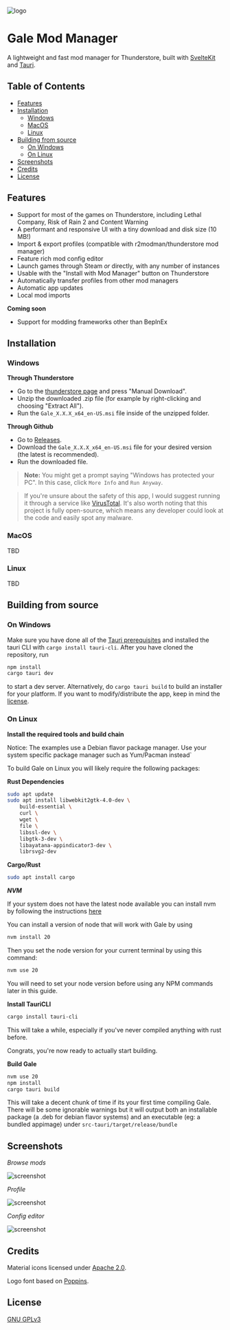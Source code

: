 ![logo](https://raw.githubusercontent.com/Kesomannen/gale/master/app-icon@0,25x.png)

<h1> Gale Mod Manager </h1>

A lightweight and fast mod manager for Thunderstore, built with [SvelteKit](https://kit.svelte.dev/) and [Tauri](https://tauri.app/).

<h2> Table of Contents </h2>

- [Features](#features)
- [Installation](#installation)
  - [Windows](#windows)
  - [MacOS](#macos)
  - [Linux](#linux)
- [Building from source](#building-from-source)
  - [On Windows](#on-windows)
  - [On Linux](#on-linux)
- [Screenshots](#screenshots)
- [Credits](#credits)
- [License](#license)


## Features

- Support for most of the games on Thunderstore, including Lethal Company, Risk of Rain 2 and Content Warning
- A performant and responsive UI with a tiny download and disk size (10 MB!)
- Import & export profiles (compatible with r2modman/thunderstore mod manager)
- Feature rich mod config editor
- Launch games through Steam *or* directly, with any number of instances
- Usable with the "Install with Mod Manager" button on Thunderstore
- Automatically transfer profiles from other mod managers
- Automatic app updates
- Local mod imports

**Coming soon**

- Support for modding frameworks other than BepInEx

## Installation

### Windows

**Through Thunderstore**
- Go to the [thunderstore page](https://thunderstore.io/c/lethal-company/p/Kesomannen/GaleModManager/) and press "Manual Download".
- Unzip the downloaded .zip file (for example by right-clicking and choosing "Extract All").
- Run the `Gale_X.X.X_x64_en-US.msi` file inside of the unzipped folder.

**Through Github**
- Go to [Releases](https://github.com/Kesomannen/gale/releases).
- Download the `Gale_X.X.X_x64_en-US.msi` file for your desired version (the latest is recommended).
- Run the downloaded file.

> **Note:** You might get a prompt saying "Windows has protected your PC". In this case, click `More Info` and `Run Anyway`.

> If you're unsure about the safety of this app, I would suggest running it through a service like [VirusTotal](https://www.virustotal.com).
> It's also worth noting that this project is fully open-source, which means any developer could look at the code and easily spot any malware.

### MacOS

TBD

### Linux

TBD

## Building from source

### On Windows

Make sure you have done all of the [Tauri prerequisites](https://tauri.app/v1/guides/getting-started/prerequisites) and installed the tauri CLI with `cargo install tauri-cli`.
After you have cloned the repository, run
```sh
npm install
cargo tauri dev
```
to start a dev server. Alternatively, do `cargo tauri build` to build an installer for your platform. If you want to modify/distribute the app, keep in mind the [license](https://choosealicense.com/licenses/gpl-3.0/#).

### On Linux

**Install the required tools and build chain**

Notice: The examples use a Debian flavor package manager. Use your system specific package manager such as Yum/Pacman instead`

To build Gale on Linux you will likely require the following packages:

**Rust Dependencies**

```sh
sudo apt update
sudo apt install libwebkit2gtk-4.0-dev \
    build-essential \
    curl \
    wget \
    file \
    libssl-dev \
    libgtk-3-dev \
    libayatana-appindicator3-dev \
    librsvg2-dev
```

**Cargo/Rust**

```sh
sudo apt install cargo
```

***NVM***

If your system does not have the latest node available you can install nvm by following the instructions [here](https://www.freecodecamp.org/news/node-version-manager-nvm-install-guide/)

You can install a version of node that will work with Gale by using

```sh
nvm install 20
```

Then you set the node version for your current terminal by using this command:

```sh
nvm use 20
```

You will need to set your node version before using any NPM commands later in this guide.

**Install TauriCLI**

```sh
cargo install tauri-cli
```

This will take a while, especially if you've never compiled anything with rust before.

Congrats, you're now ready to actually start building.

**Build Gale**

```sh
nvm use 20
npm install
cargo tauri build
```

This will take a decent chunk of time if its your first time compiling Gale. There will be some ignorable warnings but it will output both an installable package (a .deb for debian flavor systems) and an executable (eg: a bundled appimage) under `src-tauri/target/release/bundle`

## Screenshots

*Browse mods*

![screenshot](https://raw.githubusercontent.com/Kesomannen/gale/master/images/screenshot2.png)

*Profile*

![screenshot](https://raw.githubusercontent.com/Kesomannen/gale/master/images/screenshot1.png)

*Config editor*

![screenshot](https://raw.githubusercontent.com/Kesomannen/gale/master/images/screenshot3.png)

## Credits

Material icons licensed under [Apache 2.0](https://www.apache.org/licenses/LICENSE-2.0.html).

Logo font based on [Poppins](https://fonts.google.com/specimen/Poppins).

## License

[GNU GPLv3](https://choosealicense.com/licenses/gpl-3.0/#)
